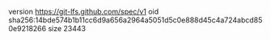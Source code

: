 version https://git-lfs.github.com/spec/v1
oid sha256:14bde574b1b11cc6d9a656a2964a5051d5c0e888d45c4a724abcd850e9218266
size 23443
